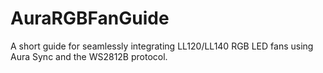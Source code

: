 # AuraRGBFanGuide
A short guide for seamlessly integrating LL120/LL140 RGB LED fans using Aura Sync and the WS2812B protocol.
